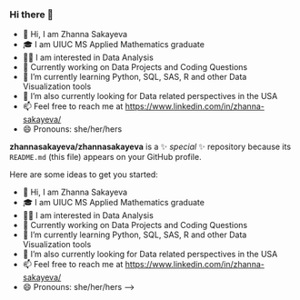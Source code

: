 ### Hi there 👋

- 👋 Hi, I am Zhanna Sakayeva
- 🎓 I am UIUC MS Applied Mathematics graduate
- 👩‍💻 I am interested in Data Analysis
- 🔭 Currently working on Data Projects and Coding Questions
- 🌱 I’m currently learning Python, SQL, SAS, R and other Data Visualization tools
- 👯 I’m also currently looking for Data related perspectives in the USA
- 📫 Feel free to reach me at https://www.linkedin.com/in/zhanna-sakayeva/
- 😄 Pronouns: she/her/hers

**zhannasakayeva/zhannasakayeva** is a ✨ _special_ ✨ repository because its `README.md` (this file) appears on your GitHub profile.

Here are some ideas to get you started:

- 👋 Hi, I am Zhanna Sakayeva
- 🎓 I am UIUC MS Applied Mathematics graduate
- 👩‍💻 I am interested in Data Analysis
- 🔭 Currently working on Data Projects and Coding Questions
- 🌱 I’m currently learning Python, SQL, SAS, R and other Data Visualization tools
- 👯 I’m also currently looking for Data related perspectives in the USA
- 📫 Feel free to reach me at https://www.linkedin.com/in/zhanna-sakayeva/
- 😄 Pronouns: she/her/hers
-->
